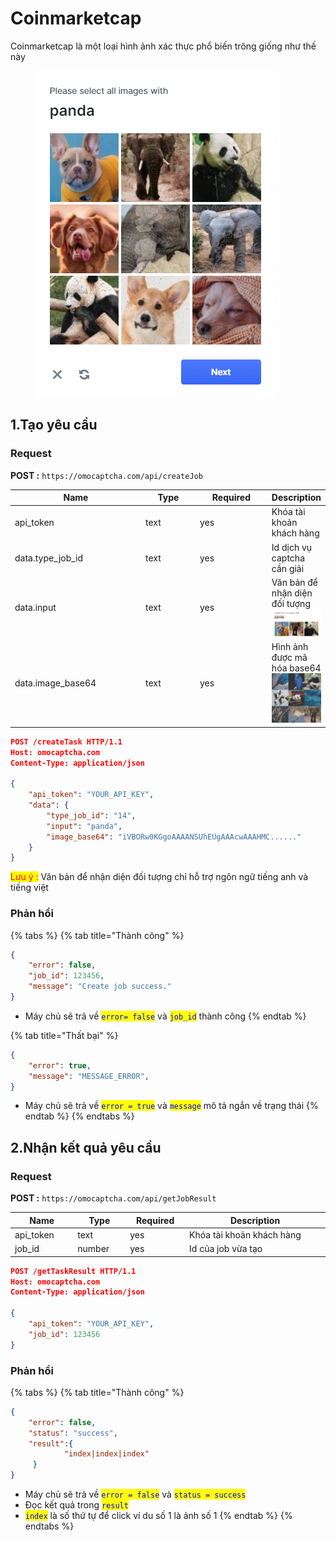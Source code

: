# Coinmarketcap



Coinmarketcap là một loại hình ảnh xác thực phổ biến trông giống như thế này

<figure><img src=".gitbook/assets/313081093_1997448693779508_5391987535300753600_n (1).png" alt=""><figcaption></figcaption></figure>

## 1.Tạo yêu cầu

### Request

**POST :** `https://omocaptcha.com/api/createJob`

<table><thead><tr><th width="200">Name</th><th width="76">Type</th><th width="104">Required</th><th>Description</th></tr></thead><tbody><tr><td>api_token</td><td>text</td><td>yes</td><td>Khóa tài khoản khách hàng</td></tr><tr><td>data.type_job_id</td><td>text</td><td>yes</td><td>Id dịch vụ captcha cần giải</td></tr><tr><td>data.input</td><td>text</td><td>yes</td><td>Văn bản để nhận diện đối tượng<img src=".gitbook/assets/313081093_1997448693779508_5391987535300753600_n.png" alt=""> </td></tr><tr><td>data.image_base64</td><td>text</td><td>yes</td><td>Hình ảnh được mã hóa base64<img src=".gitbook/assets/19c9c2b0c266469fbba054aa5ea4bbe7.jpg" alt=""></td></tr></tbody></table>

```json
POST /createTask HTTP/1.1
Host: omocaptcha.com
Content-Type: application/json

{
	"api_token": "YOUR_API_KEY",
	"data": {
		"type_job_id": "14",
		"input": "panda",
		"image_base64": "iVBORw0KGgoAAAANSUhEUgAAAcwAAAHMC......"
	}
}
```

<mark style="color:red;">Lưu ý :</mark> Văn bản để nhận diện đối tượng chỉ hỗ trợ ngôn ngữ tiếng anh và tiếng việt

### Phản hồi

{% tabs %}
{% tab title="Thành công" %}
```json
{
	"error": false,
	"job_id": 123456,
	"message": "Create job success."
}
```

* Máy chủ sẽ trả về <mark style="color:blue;">`error= false`</mark> và <mark style="color:blue;">`job_id`</mark> thành công
{% endtab %}

{% tab title="Thất bại" %}
```json
{
	"error": true,
	"message": "MESSAGE_ERROR",
}
```

* Máy chủ sẽ trả về <mark style="color:blue;">`error = true`</mark> và <mark style="color:blue;">`message`</mark> mô tả ngắn về trạng thái
{% endtab %}
{% endtabs %}

## 2.Nhận kết quả yêu cầu

### Request

**POST :** `https://omocaptcha.com/api/getJobResult`

<table><thead><tr><th width="122">Name</th><th width="99">Type</th><th width="111"> Required</th><th width="412">Description</th></tr></thead><tbody><tr><td>api_token</td><td>text</td><td>yes</td><td>Khóa tài khoản khách hàng</td></tr><tr><td>job_id</td><td>number</td><td>yes</td><td>Id của job vừa tạo</td></tr></tbody></table>

```json
POST /getTaskResult HTTP/1.1
Host: omocaptcha.com
Content-Type: application/json

{
	"api_token": "YOUR_API_KEY",
	"job_id": 123456
}
```

### Phản hồi

{% tabs %}
{% tab title="Thành công" %}
```json
{
	"error": false,
	"status": "success",
	"result":{
		    "index|index|index"
	 }
}
```

* Máy chủ sẽ trả về <mark style="color:blue;">`error = false`</mark> và <mark style="color:blue;">`status = success`</mark>
* Đọc kết quả trong <mark style="color:blue;">`result`</mark>
* <mark style="color:blue;">`index`</mark> là số thứ tự để click ví du số 1 là ảnh số 1
{% endtab %}
{% endtabs %}
